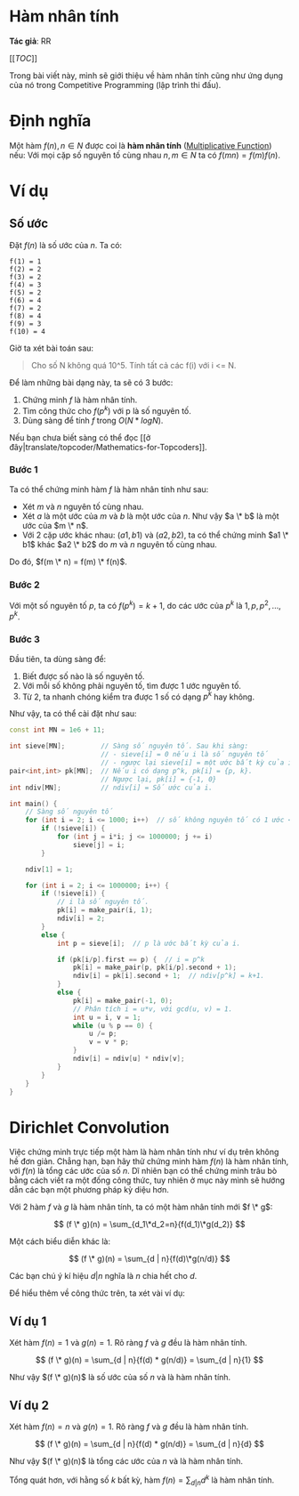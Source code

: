 # Hàm nhân tính

**Tác giả**: RR

[[_TOC_]]

Trong bài viết này, mình sẽ giới thiệu về hàm nhân tính cũng như ứng dụng của nó trong Competitive Programming (lập trình thi đấu).


# Định nghĩa

Một hàm $f(n), n \in N$ được coi là **hàm nhân tính** ([Multiplicative Function](https://crypto.stanford.edu/pbc/notes/numbertheory/mult.html)) nếu:
Với mọi cặp số nguyên tố cùng nhau $n, m \in N$ ta có $f(mn)=f(m)f(n)$.


# Ví dụ

## Số ước

Đặt $f(n)$ là số ước của $n$. Ta có:

```
f(1) = 1
f(2) = 2
f(3) = 2
f(4) = 3
f(5) = 2
f(6) = 4
f(7) = 2
f(8) = 4
f(9) = 3
f(10) = 4
```

Giờ ta xét bài toán sau:

> Cho số N không quá 10^5. Tính tất cả các f(i) với i <= N.

Để làm những bài dạng này, ta sẽ có 3 bước:

1. Chứng minh $f$ là hàm nhân tính.
2. Tìm công thức cho $f(p^k)$ với p là số nguyên tố.
3. Dùng sàng để tính $f$ trong $O(N*logN)$.

Nếu bạn chưa biết sàng có thể đọc [[ở đây|translate/topcoder/Mathematics-for-Topcoders]].


### Bước 1

Ta có thể chứng minh hàm $f$ là hàm nhân tính như sau:

- Xét $m$ và $n$ nguyên tố cùng nhau.
- Xét $a$ là một ước của $m$ và $b$ là một ước của $n$. Như vậy $a \* b$ là một ước của $m \* n$.
- Với 2 cặp ước khác nhau: $(a1, b1)$ và $(a2, b2)$, ta có thể chứng minh $a1 \* b1$ khác $a2 \* b2$ do $m$ và $n$ nguyên tố cùng nhau.

Do đó, $f(m \* n) = f(m) \* f(n)$.


### Bước 2

Với một số nguyên tố $p$, ta có $f(p^k) = k + 1$, do các ước của $p^k$ là $1, p, p^2, ..., p^k$.


### Bước 3

Đầu tiên, ta dùng sàng để:

1. Biết được số nào là số nguyên tố.
2. Với mỗi số không phải nguyên tố, tìm được 1 ước nguyên tố.
3. Từ 2, ta nhanh chóng kiểm tra được 1 số có dạng $p^k$ hay không.

Như vậy, ta có thể cài đặt như sau:

```cpp
const int MN = 1e6 + 11;

int sieve[MN];         // Sàng số nguyên tố. Sau khi sàng:
                       // - sieve[i] = 0 nếu i là số nguyên tố
                       // - ngược lại sieve[i] = một ước bất kỳ của i.
pair<int,int> pk[MN];  // Nếu i có dạng p^k, pk[i] = {p, k}.
                       // Ngược lại, pk[i] = {-1, 0}
int ndiv[MN];          // ndiv[i] = Số ước của i.

int main() {
    // Sàng số nguyên tố
    for (int i = 2; i <= 1000; i++)  // số không nguyên tố có 1 ước <= 10^3.
        if (!sieve[i]) {
            for (int j = i*i; j <= 1000000; j += i)
                sieve[j] = i;
        }

    ndiv[1] = 1;

    for (int i = 2; i <= 1000000; i++) {
        if (!sieve[i]) {
            // i là số nguyên tố.
            pk[i] = make_pair(i, 1);
            ndiv[i] = 2;
        }
        else {
            int p = sieve[i];  // p là ước bất kỳ của i.

            if (pk[i/p].first == p) {  // i = p^k
                pk[i] = make_pair(p, pk[i/p].second + 1);
                ndiv[i] = pk[i].second + 1;  // ndiv[p^k] = k+1.
            }
            else {
                pk[i] = make_pair(-1, 0);
                // Phân tích i = u*v, với gcd(u, v) = 1.
                int u = i, v = 1;
                while (u % p == 0) {
                    u /= p;
                    v = v * p;
                }
                ndiv[i] = ndiv[u] * ndiv[v];
            }
        }
    }
}

```

# Dirichlet Convolution

Việc chứng minh trực tiếp một hàm là hàm nhân tính như ví dụ trên không hề đơn giản. Chẳng hạn, bạn hãy thử chứng minh hàm $f(n)$ là hàm nhân tính, với $f(n)$ là tổng các ước của số $n$. Dĩ nhiên bạn có thể chứng minh trâu bò bằng cách viết ra một đống công thức, tuy nhiên ở mục này mình sẽ hướng dẫn các bạn một phương pháp kỳ diệu hơn.

Với 2 hàm $f$ và $g$ là hàm nhân tính, ta có một hàm nhân tính mới $f \* g$:

$$
(f \* g)(n) = \sum_{d_1\*d_2=n}{f(d_1)\*g(d_2)}
$$

Một cách biểu diễn khác là:

$$
(f \* g)(n) = \sum_{d | n}{f(d)\*g(n/d)}
$$

Các bạn chú ý kí hiệu $d | n$ nghĩa là $n$ chia hết cho $d$.

Để hiểu thêm về công thức trên, ta xét vài ví dụ:

## Ví dụ 1

Xét hàm $f(n) = 1$ và $g(n) = 1$. Rõ ràng $f$ và $g$ đều là hàm nhân tính.

$$
(f \* g)(n) = \sum_{d | n}{f(d) * g(n/d)} = \sum_{d | n}{1}
$$

Như vậy $(f \* g)(n)$ là số ước của số $n$ và là hàm nhân tính.

## Ví dụ 2

Xét hàm $f(n) = n$ và $g(n) = 1$. Rõ ràng $f$ và $g$ đều là hàm nhân tính.

$$
(f \* g)(n) = \sum_{d | n}{f(d) * g(n/d)} = \sum_{d | n}{d}
$$

Như vậy $(f \* g)(n)$ là tổng các ước của $n$ và là hàm nhân tính.

Tổng quát hơn, với hằng số $k$ bất kỳ, hàm $f(n) = \sum_{d | n}{d^k}$ là hàm nhân tính.
